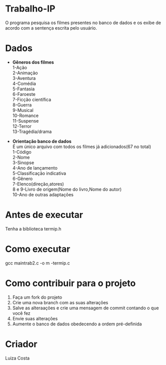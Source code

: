 # Trabalho-IP
O programa pesquisa os filmes presentes no banco de dados e os exibe de acordo com a sentença escrita pelo usuário.

# Dados
- **Gêneros dos filmes**<br />
1-Ação<br />
2-Animação<br />
3-Aventura<br />
4-Comédia<br />
5-Fantasia<br />
6-Faroeste<br />
7-Ficção científica<br />
8-Guerra<br />
9-Musical<br />
10-Romance<br />
11-Suspense<br />
12-Terror<br />
13-Tragédia/drama<br />

- **Orientação banco de dados**<br />
  É um único arquivo com todos os filmes já adicionados(67 no total)<br />
1-Código<br />
2-Nome<br />
3-Sinopse<br />
4-Ano de lançamento<br />
5-Classificação indicativa<br />
6-Gênero<br />
7-Elenco(direção,atores)<br />
8 e 9-Livro de origem(Nome do livro,Nome do autor)<br />
10-Ano de outras adaptações<br />

# Antes de executar 
Tenha a biblioteca termip.h

# Como executar
gcc maintrab2.c -o m -termip.c

# Como contribuir para o projeto
1. Faça um fork do projeto
2. Crie uma nova branch com as suas alterações
3. Salve as alteraações e crie uma mensagem de commit contando o que você fez
4. Envie suas alterações
5. Aumente o banco de dados obedecendo a ordem pré-definida

# Criador
Luiza Costa 


